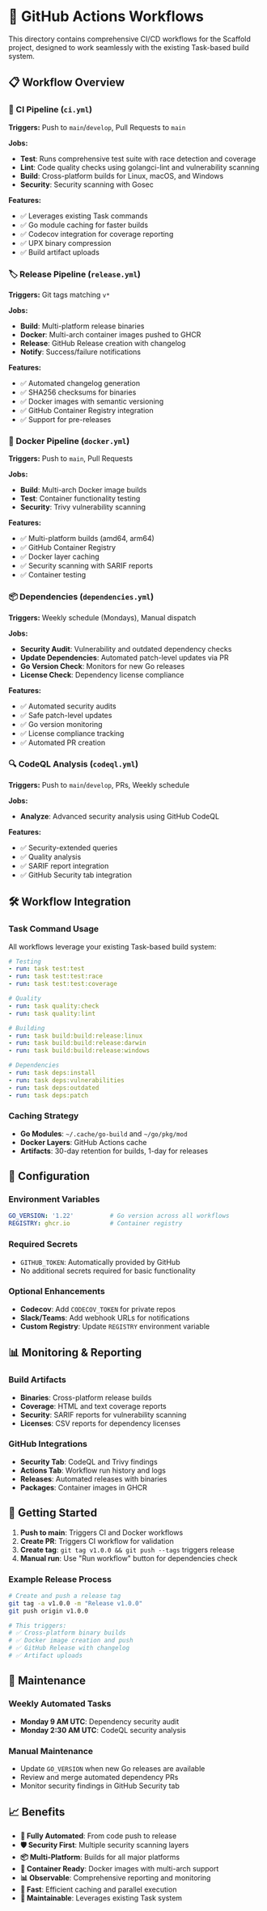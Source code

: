 # 🚀 GitHub Actions Workflows

This directory contains comprehensive CI/CD workflows for the Scaffold project, designed to work seamlessly with the existing Task-based build system.

## 📋 Workflow Overview

### 🔄 CI Pipeline (`ci.yml`)
**Triggers:** Push to `main`/`develop`, Pull Requests to `main`

**Jobs:**
- **Test**: Runs comprehensive test suite with race detection and coverage
- **Lint**: Code quality checks using golangci-lint and vulnerability scanning
- **Build**: Cross-platform builds for Linux, macOS, and Windows
- **Security**: Security scanning with Gosec

**Features:**
- ✅ Leverages existing Task commands
- ✅ Go module caching for faster builds
- ✅ Codecov integration for coverage reporting
- ✅ UPX binary compression
- ✅ Build artifact uploads

### 🏷️ Release Pipeline (`release.yml`)
**Triggers:** Git tags matching `v*`

**Jobs:**
- **Build**: Multi-platform release binaries
- **Docker**: Multi-arch container images pushed to GHCR
- **Release**: GitHub Release creation with changelog
- **Notify**: Success/failure notifications

**Features:**
- ✅ Automated changelog generation
- ✅ SHA256 checksums for binaries
- ✅ Docker images with semantic versioning
- ✅ GitHub Container Registry integration
- ✅ Support for pre-releases

### 🐳 Docker Pipeline (`docker.yml`)
**Triggers:** Push to `main`, Pull Requests

**Jobs:**
- **Build**: Multi-arch Docker image builds
- **Test**: Container functionality testing
- **Security**: Trivy vulnerability scanning

**Features:**
- ✅ Multi-platform builds (amd64, arm64)
- ✅ GitHub Container Registry
- ✅ Docker layer caching
- ✅ Security scanning with SARIF reports
- ✅ Container testing

### 📦 Dependencies (`dependencies.yml`)
**Triggers:** Weekly schedule (Mondays), Manual dispatch

**Jobs:**
- **Security Audit**: Vulnerability and outdated dependency checks
- **Update Dependencies**: Automated patch-level updates via PR
- **Go Version Check**: Monitors for new Go releases
- **License Check**: Dependency license compliance

**Features:**
- ✅ Automated security audits
- ✅ Safe patch-level updates
- ✅ Go version monitoring
- ✅ License compliance tracking
- ✅ Automated PR creation

### 🔍 CodeQL Analysis (`codeql.yml`)
**Triggers:** Push to `main`/`develop`, PRs, Weekly schedule

**Jobs:**
- **Analyze**: Advanced security analysis using GitHub CodeQL

**Features:**
- ✅ Security-extended queries
- ✅ Quality analysis
- ✅ SARIF report integration
- ✅ GitHub Security tab integration

## 🛠️ Workflow Integration

### Task Command Usage
All workflows leverage your existing Task-based build system:

```yaml
# Testing
- run: task test:test
- run: task test:test:race
- run: task test:test:coverage

# Quality
- run: task quality:check
- run: task quality:lint

# Building
- run: task build:build:release:linux
- run: task build:build:release:darwin
- run: task build:build:release:windows

# Dependencies
- run: task deps:install
- run: task deps:vulnerabilities
- run: task deps:outdated
- run: task deps:patch
```

### Caching Strategy
- **Go Modules**: `~/.cache/go-build` and `~/go/pkg/mod`
- **Docker Layers**: GitHub Actions cache
- **Artifacts**: 30-day retention for builds, 1-day for releases

## 🔧 Configuration

### Environment Variables
```yaml
GO_VERSION: '1.22'          # Go version across all workflows
REGISTRY: ghcr.io           # Container registry
```

### Required Secrets
- `GITHUB_TOKEN`: Automatically provided by GitHub
- No additional secrets required for basic functionality

### Optional Enhancements
- **Codecov**: Add `CODECOV_TOKEN` for private repos
- **Slack/Teams**: Add webhook URLs for notifications
- **Custom Registry**: Update `REGISTRY` environment variable

## 📊 Monitoring & Reporting

### Build Artifacts
- **Binaries**: Cross-platform release builds
- **Coverage**: HTML and text coverage reports
- **Security**: SARIF reports for vulnerability scanning
- **Licenses**: CSV reports for dependency licenses

### GitHub Integrations
- **Security Tab**: CodeQL and Trivy findings
- **Actions Tab**: Workflow run history and logs
- **Releases**: Automated releases with binaries
- **Packages**: Container images in GHCR

## 🚀 Getting Started

1. **Push to main**: Triggers CI and Docker workflows
2. **Create PR**: Triggers CI workflow for validation
3. **Create tag**: `git tag v1.0.0 && git push --tags` triggers release
4. **Manual run**: Use "Run workflow" button for dependencies check

### Example Release Process
```bash
# Create and push a release tag
git tag -a v1.0.0 -m "Release v1.0.0"
git push origin v1.0.0

# This triggers:
# ✅ Cross-platform binary builds
# ✅ Docker image creation and push
# ✅ GitHub Release with changelog
# ✅ Artifact uploads
```

## 🔄 Maintenance

### Weekly Automated Tasks
- **Monday 9 AM UTC**: Dependency security audit
- **Monday 2:30 AM UTC**: CodeQL security analysis

### Manual Maintenance
- Update `GO_VERSION` when new Go releases are available
- Review and merge automated dependency PRs
- Monitor security findings in GitHub Security tab

## 📈 Benefits

- **🔄 Fully Automated**: From code push to release
- **🛡️ Security First**: Multiple security scanning layers
- **📦 Multi-Platform**: Builds for all major platforms
- **🐳 Container Ready**: Docker images with multi-arch support
- **📊 Observable**: Comprehensive reporting and monitoring
- **🚀 Fast**: Efficient caching and parallel execution
- **🔧 Maintainable**: Leverages existing Task system 